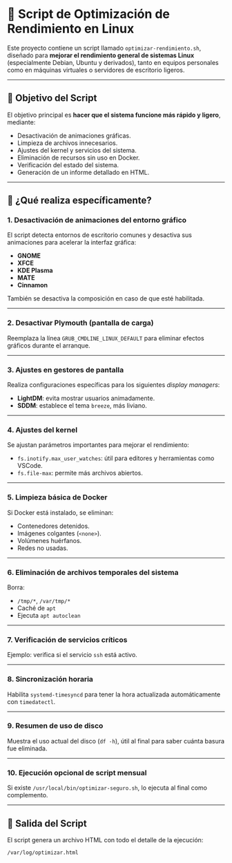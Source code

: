 # 🚀 Script de Optimización de Rendimiento en Linux

Este proyecto contiene un script llamado `optimizar-rendimiento.sh`, diseñado para **mejorar el rendimiento general de sistemas Linux** (especialmente Debian, Ubuntu y derivados), tanto en equipos personales como en máquinas virtuales o servidores de escritorio ligeros.

---

## 📌 Objetivo del Script

El objetivo principal es **hacer que el sistema funcione más rápido y ligero**, mediante:

- Desactivación de animaciones gráficas.
- Limpieza de archivos innecesarios.
- Ajustes del kernel y servicios del sistema.
- Eliminación de recursos sin uso en Docker.
- Verificación del estado del sistema.
- Generación de un informe detallado en HTML.

---

## 🧰 ¿Qué realiza específicamente?

### 1. **Desactivación de animaciones del entorno gráfico**

El script detecta entornos de escritorio comunes y desactiva sus animaciones para acelerar la interfaz gráfica:

- **GNOME**
- **XFCE**
- **KDE Plasma**
- **MATE**
- **Cinnamon**

También se desactiva la composición en caso de que esté habilitada.

---

### 2. **Desactivar Plymouth (pantalla de carga)**

Reemplaza la línea `GRUB_CMDLINE_LINUX_DEFAULT` para eliminar efectos gráficos durante el arranque.

---

### 3. **Ajustes en gestores de pantalla**

Realiza configuraciones específicas para los siguientes *display managers*:

- **LightDM**: evita mostrar usuarios animadamente.
- **SDDM**: establece el tema `breeze`, más liviano.

---

### 4. **Ajustes del kernel**

Se ajustan parámetros importantes para mejorar el rendimiento:

- `fs.inotify.max_user_watches`: útil para editores y herramientas como VSCode.
- `fs.file-max`: permite más archivos abiertos.

---

### 5. **Limpieza básica de Docker**

Si Docker está instalado, se eliminan:

- Contenedores detenidos.
- Imágenes colgantes (`<none>`).
- Volúmenes huérfanos.
- Redes no usadas.

---

### 6. **Eliminación de archivos temporales del sistema**

Borra:

- `/tmp/*`, `/var/tmp/*`
- Caché de `apt`
- Ejecuta `apt autoclean`

---

### 7. **Verificación de servicios críticos**

Ejemplo: verifica si el servicio `ssh` está activo.

---

### 8. **Sincronización horaria**

Habilita `systemd-timesyncd` para tener la hora actualizada automáticamente con `timedatectl`.

---

### 9. **Resumen de uso de disco**

Muestra el uso actual del disco (`df -h`), útil al final para saber cuánta basura fue eliminada.

---

### 10. **Ejecución opcional de script mensual**

Si existe `/usr/local/bin/optimizar-seguro.sh`, lo ejecuta al final como complemento.

---

## 📄 Salida del Script

El script genera un archivo HTML con todo el detalle de la ejecución:

```bash
/var/log/optimizar.html
